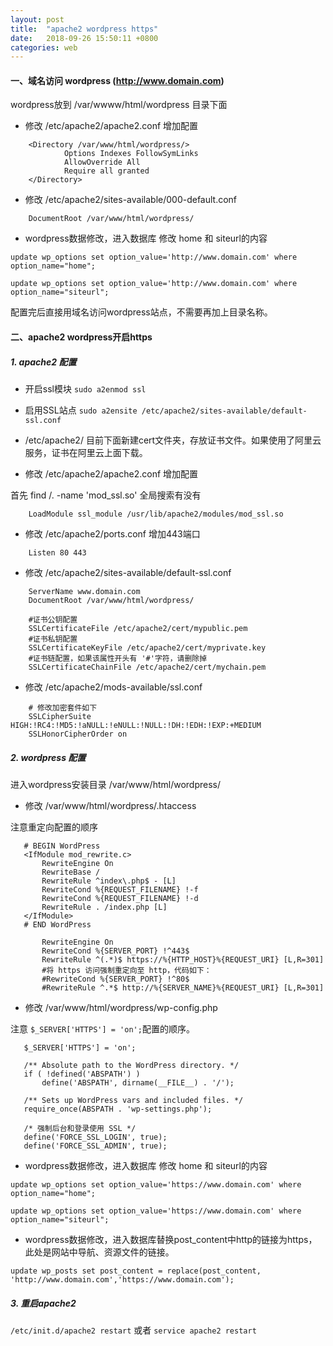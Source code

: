 ```yaml
---
layout: post
title:  "apache2 wordpress https"
date:   2018-09-26 15:50:11 +0800
categories: web
---
```



#### 一、域名访问 wordpress (http://www.domain.com)


wordpress放到 /var/wwww/html/wordpress 目录下面

- 修改 /etc/apache2/apache2.conf 增加配置

``` shell
    <Directory /var/www/html/wordpress/>
            Options Indexes FollowSymLinks
            AllowOverride All
            Require all granted
    </Directory>
```

- 修改 /etc/apache2/sites-available/000-default.conf

``` shell
    DocumentRoot /var/www/html/wordpress/
```

- wordpress数据修改，进入数据库 修改 home 和 siteurl的内容

`update wp_options set option_value='http://www.domain.com' where option_name="home";`

`update wp_options set option_value='http://www.domain.com' where option_name="siteurl";`

配置完后直接用域名访问wordpress站点，不需要再加上目录名称。


#### 二、apache2 wordpress开启https


##### 1. apache2 配置


- 开启ssl模块  `sudo a2enmod ssl`

- 启用SSL站点  `sudo a2ensite /etc/apache2/sites-available/default-ssl.conf`

- /etc/apache2/ 目前下面新建cert文件夹，存放证书文件。如果使用了阿里云服务，证书在阿里云上面下载。

- 修改 /etc/apache2/apache2.conf 增加配置

首先 find /. -name 'mod_ssl.so' 全局搜索有没有

``` shell
    LoadModule ssl_module /usr/lib/apache2/modules/mod_ssl.so
```

- 修改 /etc/apache2/ports.conf 增加443端口

``` shell
    Listen 80 443
```


- 修改 /etc/apache2/sites-available/default-ssl.conf

``` shell
    ServerName www.domain.com
    DocumentRoot /var/www/html/wordpress/

    #证书公钥配置
    SSLCertificateFile /etc/apache2/cert/mypublic.pem
    #证书私钥配置
    SSLCertificateKeyFile /etc/apache2/cert/myprivate.key
    #证书链配置，如果该属性开头有 '#'字符，请删除掉
    SSLCertificateChainFile /etc/apache2/cert/mychain.pem
```

- 修改 /etc/apache2/mods-available/ssl.conf

``` shell
    # 修改加密套件如下
    SSLCipherSuite HIGH:!RC4:!MD5:!aNULL:!eNULL:!NULL:!DH:!EDH:!EXP:+MEDIUM
    SSLHonorCipherOrder on
```


##### 2. wordpress 配置


 进入wordpress安装目录 /var/www/html/wordpress/

 - 修改 /var/www/html/wordpress/.htaccess

 注意重定向配置的顺序

 ``` shell
    # BEGIN WordPress
    <IfModule mod_rewrite.c>
        RewriteEngine On
        RewriteBase /
        RewriteRule ^index\.php$ - [L]
        RewriteCond %{REQUEST_FILENAME} !-f
        RewriteCond %{REQUEST_FILENAME} !-d
        RewriteRule . /index.php [L]
    </IfModule>
    # END WordPress

        RewriteEngine On
        RewriteCond %{SERVER_PORT} !^443$
        RewriteRule ^(.*)$ https://%{HTTP_HOST}%{REQUEST_URI} [L,R=301]
        #将 https 访问强制重定向至 http，代码如下：
        #RewriteCond %{SERVER_PORT} !^80$
        #RewriteRule ^.*$ http://%{SERVER_NAME}%{REQUEST_URI} [L,R=301]
 ```

 - 修改 /var/www/html/wordpress/wp-config.php

 注意 `$_SERVER['HTTPS'] = 'on';`配置的顺序。

 ``` shell
    $_SERVER['HTTPS'] = 'on';

    /** Absolute path to the WordPress directory. */
    if ( !defined('ABSPATH') )
        define('ABSPATH', dirname(__FILE__) . '/');

    /** Sets up WordPress vars and included files. */
    require_once(ABSPATH . 'wp-settings.php');

    /* 强制后台和登录使用 SSL */
    define('FORCE_SSL_LOGIN', true);
    define('FORCE_SSL_ADMIN', true);
 ```

 - wordpress数据修改，进入数据库 修改 home 和 siteurl的内容

`update wp_options set option_value='https://www.domain.com' where option_name="home";`

`update wp_options set option_value='https://www.domain.com' where option_name="siteurl";`

 - wordpress数据修改，进入数据库替换post_content中http的链接为https，此处是网站中导航、资源文件的链接。

 `update wp_posts set post_content = replace(post_content, 'http://www.domain.com','https://www.domain.com');`



 ##### 3. 重启apache2


 `/etc/init.d/apache2 restart` 或者 `service apache2 restart`